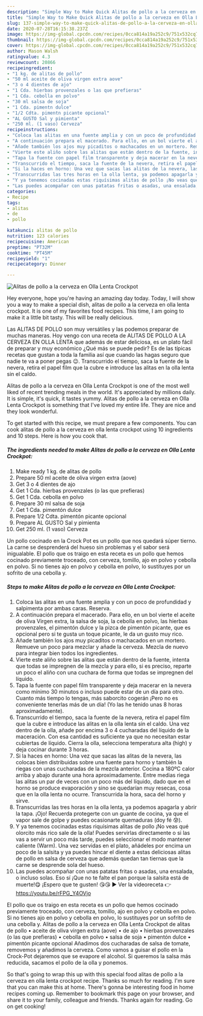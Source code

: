```yaml
---
description: "Simple Way to Make Quick Alitas de pollo a la cerveza en Olla Lenta Crockpot"
title: "Simple Way to Make Quick Alitas de pollo a la cerveza en Olla Lenta Crockpot"
slug: 137-simple-way-to-make-quick-alitas-de-pollo-a-la-cerveza-en-olla-lenta-crockpot
date: 2020-07-28T16:15:38.237Z
image: https://img-global.cpcdn.com/recipes/0cca814a19a252c9/751x532cq70/alitas-de-pollo-a-la-cerveza-en-olla-lenta-crockpot-foto-principal.jpg
thumbnail: https://img-global.cpcdn.com/recipes/0cca814a19a252c9/751x532cq70/alitas-de-pollo-a-la-cerveza-en-olla-lenta-crockpot-foto-principal.jpg
cover: https://img-global.cpcdn.com/recipes/0cca814a19a252c9/751x532cq70/alitas-de-pollo-a-la-cerveza-en-olla-lenta-crockpot-foto-principal.jpg
author: Mason Walsh
ratingvalue: 4.3
reviewcount: 20866
recipeingredient:
- "1 kg. de alitas de pollo"
- "50 ml aceite de oliva virgen extra aove"
- "3 o 4 dientes de ajo"
- "1 Cda. hierbas provenzales o las que prefieras"
- "1 Cda. cebolla en polvo"
- "30 ml salsa de soja"
- "1 Cda. pimentn dulce"
- "1/2 Cdta. pimentn picante opcional"
- "AL GUSTO Sal y pimienta"
- "250 ml. (1 vaso) Cerveza"
recipeinstructions:
- "Coloca las alitas en una fuente amplia y con un poco de profundidad y salpimenta por ambas caras. Reserva."
- "A continuación prepara el macerado. Para ello, en un bol vierte el aceite de oliva Virgen extra, la salsa de soja, la cebolla en polvo, las hierbas provenzales, el pimentón dulce y la pizca de pimentón picante, que es opcional pero si te gusta un toque picante, le da un gusto muy rico."
- "Añade también los ajos muy picaditos o machacados en un mortero. Remueve un poco para mezclar y añade la cerveza. Mezcla de nuevo para integrar bien todos los ingredientes."
- "Vierte este aliño sobre las alitas que están dentro de la fuente, intenta que todas se impregnen de la mezcla y para ello, si es preciso, reparte un poco el aliño con una cuchara de forma que todas se impregnen del líquido."
- "Tapa la fuente con papel film transparente y deja macerar en la nevera como mínimo 30 minutos o incluso puede estar de un día para otro. Cuanto más tiempo lo tengas, más saborcito cogerán ¡Pero no es conveniente tenerlas más de un día! (Yo las he tenido unas 8 horas aproximadamente)."
- "Transcurrido el tiempo, saca la fuente de la nevera, retira el papel film que la cubre e introduce las alitas en la olla lenta sin el caldo. Una vez dentro de la olla, añade por encima 3 o 4 cucharadas del líquido de la maceración. Con esa cantidad es suficiente ya que no necesitan estar cubiertas de líquido. Cierra la olla, selecciona temperatura alta (high) y deja cocinar durante 3 horas."
- "Si la haces en horno: Una vez que sacas las alitas de la nevera, las colocas bien distribuidas sobre una fuente para horno y también la riegas con unas cucharadas de la mezcla anterior. Cocina a 180ºC calor arriba y abajo durante una hora aproximadamente. Entre medias riega las alitas un par de veces con un poco más del líquido, dado que en el horno se produce evaporación y sino se quedarían muy resecas, cosa que en la olla lenta no ocurre. Transcurrida la hora, saca del horno y sirve."
- "Transcurridas las tres horas en la olla lenta, ya podemos apagarla y abrir la tapa. ¡Ojo! Recuerda protegerte con un guante de cocina, ya que el vapor sale de golpe y puedes ocasionarte quemaduras (doy fé 😰)."
- "Y ya tenemos cocinadas estas riquísimas alitas de pollo ¡No veas qué olorcito más rico sale de la olla! Puedes servirlas directamente o si las vas a servir un poco más tarde, puedes seleccionar el modo mantener caliente (Warm). Una vez servidas en el plato, añádeles por encima un poco de la salsita y ya puedes hincar el diente a estas deliciosas alitas de pollo en salsa de cerveza que además quedan tan tiernas que la carne se desprende sola del hueso."
- "Las puedes acompañar con unas patatas fritas o asadas, una ensalada, o incluso solas. Eso sí ¡Que no te falte el pan porque la salsita está de muerte!😋 ¡Espero que te gusten! 😘😘 ▶️ Ver la videoreceta 👉https://youtu.be/rFPG_Y4OVjo"
categories:
- Recipe
tags:
- alitas
- de
- pollo

katakunci: alitas de pollo 
nutrition: 123 calories
recipecuisine: American
preptime: "PT32M"
cooktime: "PT45M"
recipeyield: "1"
recipecategory: Dinner

---
```



![Alitas de pollo a la cerveza en Olla Lenta Crockpot](https://img-global.cpcdn.com/recipes/0cca814a19a252c9/751x532cq70/alitas-de-pollo-a-la-cerveza-en-olla-lenta-crockpot-foto-principal.jpg)

Hey everyone, hope you're having an amazing day today. Today, I will show you a way to make a special dish, alitas de pollo a la cerveza en olla lenta crockpot. It is one of my favorites food recipes. This time, I am going to make it a little bit tasty. This will be really delicious.

Las ALITAS DE POLLO son muy versátiles y las podemos preparar de muchas maneras. Hoy vengo con una receta de ALITAS DE POLLO A LA CERVEZA EN OLLA LENTA que además de estar deliciosa, es un plato fácil de preparar y muy económico ¿Qué más se puede pedir? Es de las típicas recetas que gustan a toda la familia así que cuando las hagas seguro que nadie te va a poner pegas 😉. Transcurrido el tiempo, saca la fuente de la nevera, retira el papel film que la cubre e introduce las alitas en la olla lenta sin el caldo.

Alitas de pollo a la cerveza en Olla Lenta Crockpot is one of the most well liked of recent trending meals in the world. It's appreciated by millions daily. It is simple, it's quick, it tastes yummy. Alitas de pollo a la cerveza en Olla Lenta Crockpot is something that I've loved my entire life. They are nice and they look wonderful.


To get started with this recipe, we must prepare a few components. You can cook alitas de pollo a la cerveza en olla lenta crockpot using 10 ingredients and 10 steps. Here is how you cook that.

<!--inarticleads1-->

##### The ingredients needed to make Alitas de pollo a la cerveza en Olla Lenta Crockpot:

1. Make ready 1 kg. de alitas de pollo
1. Prepare 50 ml aceite de oliva virgen extra (aove)
1. Get 3 o 4 dientes de ajo
1. Get 1 Cda. hierbas provenzales (o las que prefieras)
1. Get 1 Cda. cebolla en polvo
1. Prepare 30 ml salsa de soja
1. Get 1 Cda. pimentón dulce
1. Prepare 1/2 Cdta. pimentón picante opcional
1. Prepare AL GUSTO Sal y pimienta
1. Get 250 ml. (1 vaso) Cerveza


Un pollo cocinado en la Crock Pot es un pollo que nos quedará súper tierno. La carne se desprenderá del hueso sin problemas y el sabor será inigualable. El pollo que os traigo en esta receta es un pollo que hemos cocinado previamente troceado, con cerveza, tomillo, ajo en polvo y cebolla en polvo. Si no tienes ajo en polvo y cebolla en polvo, lo sustituyes por un sofrito de una cebolla y. 

<!--inarticleads2-->

##### Steps to make Alitas de pollo a la cerveza en Olla Lenta Crockpot:

1. Coloca las alitas en una fuente amplia y con un poco de profundidad y salpimenta por ambas caras. Reserva.
1. A continuación prepara el macerado. Para ello, en un bol vierte el aceite de oliva Virgen extra, la salsa de soja, la cebolla en polvo, las hierbas provenzales, el pimentón dulce y la pizca de pimentón picante, que es opcional pero si te gusta un toque picante, le da un gusto muy rico.
1. Añade también los ajos muy picaditos o machacados en un mortero. Remueve un poco para mezclar y añade la cerveza. Mezcla de nuevo para integrar bien todos los ingredientes.
1. Vierte este aliño sobre las alitas que están dentro de la fuente, intenta que todas se impregnen de la mezcla y para ello, si es preciso, reparte un poco el aliño con una cuchara de forma que todas se impregnen del líquido.
1. Tapa la fuente con papel film transparente y deja macerar en la nevera como mínimo 30 minutos o incluso puede estar de un día para otro. Cuanto más tiempo lo tengas, más saborcito cogerán ¡Pero no es conveniente tenerlas más de un día! (Yo las he tenido unas 8 horas aproximadamente).
1. Transcurrido el tiempo, saca la fuente de la nevera, retira el papel film que la cubre e introduce las alitas en la olla lenta sin el caldo. Una vez dentro de la olla, añade por encima 3 o 4 cucharadas del líquido de la maceración. Con esa cantidad es suficiente ya que no necesitan estar cubiertas de líquido. Cierra la olla, selecciona temperatura alta (high) y deja cocinar durante 3 horas.
1. Si la haces en horno: Una vez que sacas las alitas de la nevera, las colocas bien distribuidas sobre una fuente para horno y también la riegas con unas cucharadas de la mezcla anterior. Cocina a 180ºC calor arriba y abajo durante una hora aproximadamente. Entre medias riega las alitas un par de veces con un poco más del líquido, dado que en el horno se produce evaporación y sino se quedarían muy resecas, cosa que en la olla lenta no ocurre. Transcurrida la hora, saca del horno y sirve.
1. Transcurridas las tres horas en la olla lenta, ya podemos apagarla y abrir la tapa. ¡Ojo! Recuerda protegerte con un guante de cocina, ya que el vapor sale de golpe y puedes ocasionarte quemaduras (doy fé 😰).
1. Y ya tenemos cocinadas estas riquísimas alitas de pollo ¡No veas qué olorcito más rico sale de la olla! Puedes servirlas directamente o si las vas a servir un poco más tarde, puedes seleccionar el modo mantener caliente (Warm). Una vez servidas en el plato, añádeles por encima un poco de la salsita y ya puedes hincar el diente a estas deliciosas alitas de pollo en salsa de cerveza que además quedan tan tiernas que la carne se desprende sola del hueso.
1. Las puedes acompañar con unas patatas fritas o asadas, una ensalada, o incluso solas. Eso sí ¡Que no te falte el pan porque la salsita está de muerte!😋 ¡Espero que te gusten! 😘😘 ▶️ Ver la videoreceta 👉https://youtu.be/rFPG_Y4OVjo


El pollo que os traigo en esta receta es un pollo que hemos cocinado previamente troceado, con cerveza, tomillo, ajo en polvo y cebolla en polvo. Si no tienes ajo en polvo y cebolla en polvo, lo sustituyes por un sofrito de una cebolla y. Alitas de pollo a la cerveza en Olla Lenta Crockpot de alitas de pollo • aceite de oliva virgen extra (aove) • de ajo • hierbas provenzales (o las que prefieras) • cebolla en polvo • salsa de soja • pimentón dulce • pimentón picante opcional Añadimos dos cucharadas de salsa de tomate, removemos y añadimos la cerveza. Como vamos a guisar el pollo en la Crock-Pot dejaremos que se evapore el alcohol. Si queremos la salsa más reducida, sacamos el pollo de la olla y ponemos. 

So that's going to wrap this up with this special food alitas de pollo a la cerveza en olla lenta crockpot recipe. Thanks so much for reading. I'm sure that you can make this at home. There's gonna be interesting food in home recipes coming up. Remember to bookmark this page on your browser, and share it to your family, colleague and friends. Thanks again for reading. Go on get cooking!
